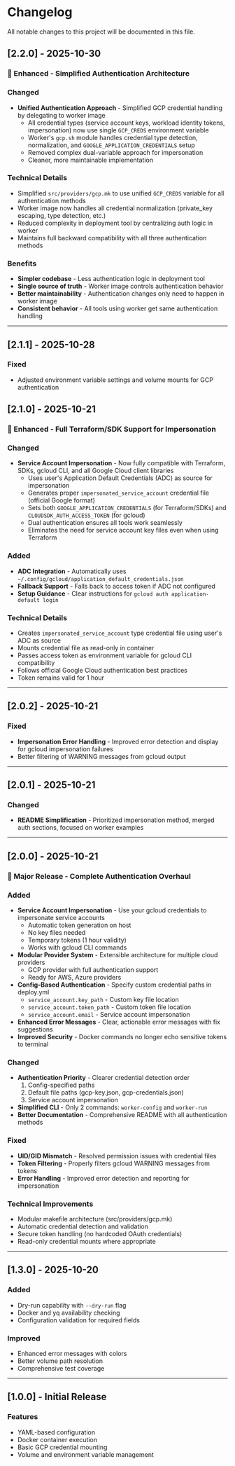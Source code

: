 # Changelog

All notable changes to this project will be documented in this file.

## [2.2.0] - 2025-10-30

### 🎯 Enhanced - Simplified Authentication Architecture

### Changed
- **Unified Authentication Approach** - Simplified GCP credential handling by delegating to worker image
  - All credential types (service account keys, workload identity tokens, impersonation) now use single `GCP_CREDS` environment variable
  - Worker's `gcp.sh` module handles credential type detection, normalization, and `GOOGLE_APPLICATION_CREDENTIALS` setup
  - Removed complex dual-variable approach for impersonation
  - Cleaner, more maintainable implementation

### Technical Details
- Simplified `src/providers/gcp.mk` to use unified `GCP_CREDS` variable for all authentication methods
- Worker image now handles all credential normalization (private_key escaping, type detection, etc.)
- Reduced complexity in deployment tool by centralizing auth logic in worker
- Maintains full backward compatibility with all three authentication methods

### Benefits
- **Simpler codebase** - Less authentication logic in deployment tool
- **Single source of truth** - Worker image controls authentication behavior
- **Better maintainability** - Authentication changes only need to happen in worker image
- **Consistent behavior** - All tools using worker get same authentication handling

---

## [2.1.1] - 2025-10-28

### Fixed
- Adjusted environment variable settings and volume mounts for GCP authentication

## [2.1.0] - 2025-10-21

### 🎯 Enhanced - Full Terraform/SDK Support for Impersonation

### Changed
- **Service Account Impersonation** - Now fully compatible with Terraform, SDKs, gcloud CLI, and all Google Cloud client libraries
  - Uses user's Application Default Credentials (ADC) as source for impersonation
  - Generates proper `impersonated_service_account` credential file (official Google format)
  - Sets both `GOOGLE_APPLICATION_CREDENTIALS` (for Terraform/SDKs) and `CLOUDSDK_AUTH_ACCESS_TOKEN` (for gcloud)
  - Dual authentication ensures all tools work seamlessly
  - Eliminates the need for service account key files even when using Terraform

### Added
- **ADC Integration** - Automatically uses `~/.config/gcloud/application_default_credentials.json`
- **Fallback Support** - Falls back to access token if ADC not configured
- **Setup Guidance** - Clear instructions for `gcloud auth application-default login`

### Technical Details
- Creates `impersonated_service_account` type credential file using user's ADC as source
- Mounts credential file as read-only in container
- Passes access token as environment variable for gcloud CLI compatibility
- Follows official Google Cloud authentication best practices
- Token remains valid for 1 hour

---

## [2.0.2] - 2025-10-21

### Fixed
- **Impersonation Error Handling** - Improved error detection and display for gcloud impersonation failures
- Better filtering of WARNING messages from gcloud output

---

## [2.0.1] - 2025-10-21

### Changed
- **README Simplification** - Prioritized impersonation method, merged auth sections, focused on worker examples

---

## [2.0.0] - 2025-10-21

### 🎉 Major Release - Complete Authentication Overhaul

### Added
- **Service Account Impersonation** - Use your gcloud credentials to impersonate service accounts
  - Automatic token generation on host
  - No key files needed
  - Temporary tokens (1 hour validity)
  - Works with gcloud CLI commands
- **Modular Provider System** - Extensible architecture for multiple cloud providers
  - GCP provider with full authentication support
  - Ready for AWS, Azure providers
- **Config-Based Authentication** - Specify custom credential paths in deploy.yml
  - `service_account.key_path` - Custom key file location
  - `service_account.token_path` - Custom token file location
  - `service_account.email` - Service account impersonation
- **Enhanced Error Messages** - Clear, actionable error messages with fix suggestions
- **Improved Security** - Docker commands no longer echo sensitive tokens to terminal

### Changed
- **Authentication Priority** - Clearer credential detection order
  1. Config-specified paths
  2. Default file paths (gcp-key.json, gcp-credentials.json)
  3. Service account impersonation
- **Simplified CLI** - Only 2 commands: `worker-config` and `worker-run`
- **Better Documentation** - Comprehensive README with all authentication methods

### Fixed
- **UID/GID Mismatch** - Resolved permission issues with credential files
- **Token Filtering** - Properly filters gcloud WARNING messages from tokens
- **Error Handling** - Improved error detection and reporting for impersonation

### Technical Improvements
- Modular makefile architecture (src/providers/gcp.mk)
- Automatic credential detection and validation
- Secure token handling (no hardcoded OAuth credentials)
- Read-only credential mounts where appropriate

---

## [1.3.0] - 2025-10-20

### Added
- Dry-run capability with `--dry-run` flag
- Docker and yq availability checking
- Configuration validation for required fields

### Improved
- Enhanced error messages with colors
- Better volume path resolution
- Comprehensive test coverage

---

## [1.0.0] - Initial Release

### Features
- YAML-based configuration
- Docker container execution
- Basic GCP credential mounting
- Volume and environment variable management
